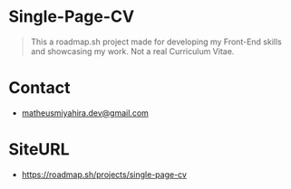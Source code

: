 # Single-Page-CV
> This a roadmap.sh project made for developing my Front-End skills and showcasing my work. Not a real Curriculum Vitae.

# Contact
- matheusmiyahira.dev@gmail.com

# SiteURL
- https://roadmap.sh/projects/single-page-cv


